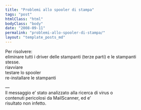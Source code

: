 ```yaml
---
title: "Problemi allo spooler di stampa"
tags: "post"
htmlClass: "html"
bodyClass: "body"
date: "2008-09-11"
permalink: "problemi-allo-spooler-di-stampa/"
layout: "template_posts_md"
---
```

<p>Per risolvere:<br />
eliminare tutti i driver delle stampanti (terze parti) e le stampanti<br />
stesse.<br />
riavviare<br />
testare lo spooler<br />
re-installare le stampanti</p>
<p>&#8212;<br />
Il messaggio e&#8217; stato analizzato alla ricerca di virus o<br />
contenuti pericolosi da MailScanner, ed e&#8217;<br />
risultato non infetto.</p>
